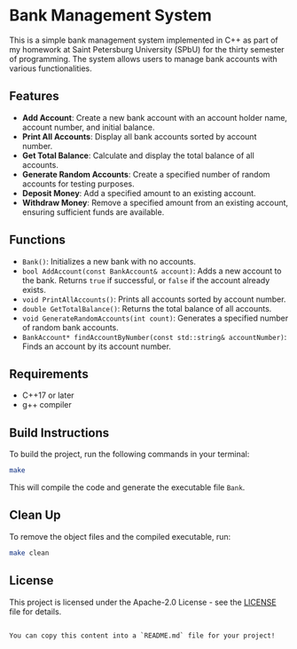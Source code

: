 # Bank Management System

This is a simple bank management system implemented in C++ as part of my homework at Saint Petersburg University (SPbU) for the thirty semester of programming. The system allows users to manage bank accounts with various functionalities.

## Features

- **Add Account**: Create a new bank account with an account holder name, account number, and initial balance.
- **Print All Accounts**: Display all bank accounts sorted by account number.
- **Get Total Balance**: Calculate and display the total balance of all accounts.
- **Generate Random Accounts**: Create a specified number of random accounts for testing purposes.
- **Deposit Money**: Add a specified amount to an existing account.
- **Withdraw Money**: Remove a specified amount from an existing account, ensuring sufficient funds are available.

## Functions

- `Bank()`: Initializes a new bank with no accounts.
- `bool AddAccount(const BankAccount& account)`: Adds a new account to the bank. Returns `true` if successful, or `false` if the account already exists.
- `void PrintAllAccounts()`: Prints all accounts sorted by account number.
- `double GetTotalBalance()`: Returns the total balance of all accounts.
- `void GenerateRandomAccounts(int count)`: Generates a specified number of random bank accounts.
- `BankAccount* findAccountByNumber(const std::string& accountNumber)`: Finds an account by its account number.

## Requirements

- C++17 or later
- g++ compiler

## Build Instructions

To build the project, run the following commands in your terminal:

```bash
make
```

This will compile the code and generate the executable file `Bank`.

## Clean Up

To remove the object files and the compiled executable, run:

```bash
make clean
```

## License

This project is licensed under the Apache-2.0 License - see the [LICENSE](LICENSE) file for details.
```

You can copy this content into a `README.md` file for your project!